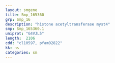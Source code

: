 ```yaml
---
layout: smgene
title: Smp_165360
grp: Smp_16
description: "histone acetyltransferase myst4"
smp: Smp_165360.1
uniprot: "G4VJL5"
length:  2106
cdd: "cl10597, pfam02822"
kk: ns
categories: sm
---
```

